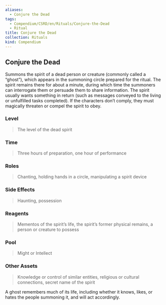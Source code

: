 ```yaml
---
aliases:
  - Conjure the Dead
tags:
  - Compendium/CSRD/en/Rituals/Conjure-the-Dead
  - Ritual
title: Conjure the Dead
collection: Rituals
kind: Compendium
---
```

## Conjure the Dead
Summons the spirit of a dead person or creature (commonly called a “ghost”), which appears in the summoning circle prepared for the ritual. The spirit remains there for about a minute, during which time the summoners can interrogate them or persuade them to share information. The spirit usually wants something in return (such as messages conveyed to the living or unfulfilled tasks completed). If the characters don’t comply, they must magically threaten or compel the spirit to obey. 
### Level 
>The level of the dead spirit 
### Time 
>Three hours of preparation, one hour of performance 
### Roles  
>Chanting, holding hands in a circle, manipulating a spirit device 
### Side Effects  
>Haunting, possession 
### Reagents 
>Mementos of the spirit’s life, the spirit’s former physical remains, a person or creature to possess 
### Pool 
>Might or Intellect 
### Other Assets 
>Knowledge or control of similar entities, religious or cultural connections, secret name of the spirit 

A ghost remembers much of its life, including whether it knows, likes, or hates the people summoning it, and will act accordingly.
